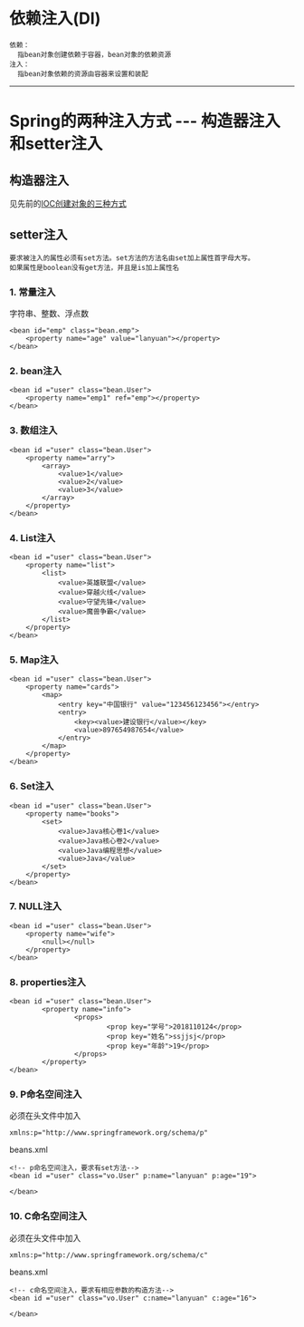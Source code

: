 # 依赖注入(DI)
    依赖：
      指bean对象创建依赖于容器，bean对象的依赖资源
    注入：
      指bean对象依赖的资源由容器来设置和装配
      
----

# Spring的两种注入方式 ---  构造器注入和setter注入


## 构造器注入

见先前的[IOC创建对象的三种方式](https://github.com/Lany-Java/Java/blob/master/Spring/IOC.md)
      
## setter注入
    要求被注入的属性必须有set方法。set方法的方法名由set加上属性首字母大写。
    如果属性是boolean没有get方法，并且是is加上属性名
    
### 1. 常量注入

   字符串、整数、浮点数
   ```
   <bean id="emp" class="bean.emp">
       <property name="age" value="lanyuan"></property>
   </bean>
   ```

### 2. bean注入

   ```
   <bean id ="user" class="bean.User">
       <property name="emp1" ref="emp"></property>
   </bean>
   ```

### 3. 数组注入

```
<bean id ="user" class="bean.User">
    <property name="arry">
        <array>
            <value>1</value>
            <value>2</value>
            <value>3</value>
        </array>
    </property>
</bean>
```

### 4. List注入

```
<bean id ="user" class="bean.User">
    <property name="list">
        <list>
            <value>英雄联盟</value>
            <value>穿越火线</value>
            <value>守望先锋</value>
            <value>魔兽争霸</value>
        </list>
    </property>
</bean>
```

### 5. Map注入

```
<bean id ="user" class="bean.User">
    <property name="cards">
        <map>
            <entry key="中国银行" value="123456123456"></entry>
            <entry>
                <key><value>建设银行</value></key>
                <value>897654987654</value>
            </entry>
        </map>
    </property>
</bean>
```

### 6. Set注入

```
<bean id ="user" class="bean.User">
    <property name="books">
        <set>
            <value>Java核心卷1</value>
            <value>Java核心卷2</value>
            <value>Java编程思想</value>
            <value>Java</value>
        </set>
    </property>
</bean>
```

### 7. NULL注入

```
<bean id ="user" class="bean.User">
    <property name="wife">
        <null></null>
    </property>
</bean>
```

### 8. properties注入

```
<bean id ="user" class="bean.User">
		<property name="info">
				<props>
						<prop key="学号">2018110124</prop>
						<prop key="姓名">ssjjsj</prop>
						<prop key="年龄">19</prop>
				</props>
		</property>
</bean>
```

### 9. P命名空间注入

必须在头文件中加入
```
xmlns:p="http://www.springframework.org/schema/p"
```

beans.xml
```
<!-- p命名空间注入，要求有set方法-->
<bean id ="user" class="vo.User" p:name="lanyuan" p:age="19">
        
</bean>
```

### 10. C命名空间注入

必须在头文件中加入
```
xmlns:p="http://www.springframework.org/schema/c"
```

beans.xml
```
<!-- c命名空间注入，要求有相应参数的构造方法-->
<bean id ="user" class="vo.User" c:name="lanyuan" c:age="16">

</bean>
```
